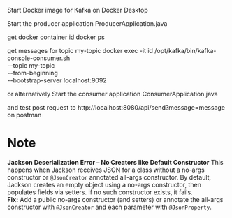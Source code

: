 Start Docker image for Kafka on Docker Desktop

Start the producer application
ProducerApplication.java

get docker container id
docker ps

get messages for topic my-topic
docker exec -it id /opt/kafka/bin/kafka-console-consumer.sh \
  --topic my-topic \
  --from-beginning \
  --bootstrap-server localhost:9092

or alternatively Start the consumer application
ConsumerApplication.java

and test post request to http://localhost:8080/api/send?message=message on postman


# Note

**Jackson Deserialization Error – No Creators like Default Constructor**
This happens when Jackson receives JSON for a class without a no-args constructor or `@JsonCreator` annotated all-args constructor. By default, Jackson creates an empty object using a no-args constructor, then populates fields via setters. If no such constructor exists, it fails.  
**Fix:** Add a public no-args constructor (and setters) or annotate the all-args constructor with `@JsonCreator` and each parameter with `@JsonProperty`.  


